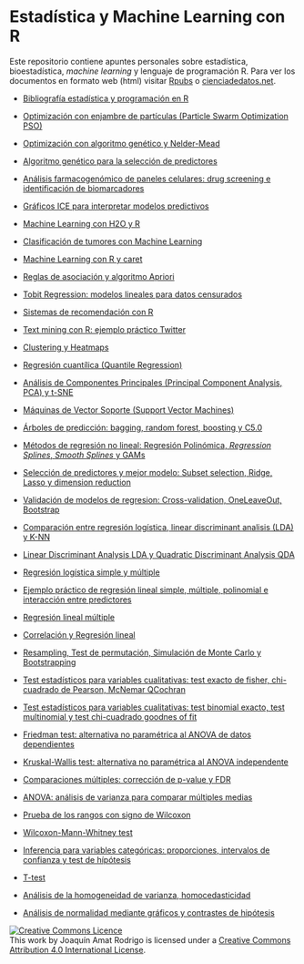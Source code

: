 # Estadística y Machine Learning con R

Este repositorio contiene apuntes personales sobre estadística, bioestadística, *machine learning* y lenguaje de programación R. Para ver los documentos en formato web (html) visitar [Rpubs](https://rpubs.com/Joaquin_AR) o [cienciadedatos.net](https://cienciadedatos.net).

+ [Bibliografía estadística y programación en R](https://github.com/JoaquinAmatRodrigo/Estadistica-con-R/blob/master/PDF_format/0_0_Bibliograf%C3%ADa_estad%C3%ADstica_y_programaci%C3%B3n_en_R.pdf)

+ [Optimización con enjambre de partículas (Particle Swarm Optimization PSO)](https://github.com/JoaquinAmatRodrigo/Estadistica-con-R/blob/master/PDF_format/49_Optimizacion_con_particle_swarm.pdf)

+ [Optimización con algoritmo genético y Nelder-Mead](https://github.com/JoaquinAmatRodrigo/Estadistica-con-R/blob/master/PDF_format/48_Optimizacion_con_algoritmo_genetico.pdf)

+ [Algoritmo genético para la selección de predictores](https://github.com/JoaquinAmatRodrigo/Estadistica-con-R/blob/master/PDF_format/46_Algoritmo_genetico_para_seleccion_de_predictores.pdf)

+ [Análisis farmacogenómico de paneles celulares: drug screening e identificación de biomarcadores](https://github.com/JoaquinAmatRodrigo/Estadistica-con-R/blob/master/PDF_format/45_Analisis_farmacogenomico.pdf)

+ [Gráficos ICE para interpretar modelos predictivos](https://github.com/JoaquinAmatRodrigo/Estadistica-con-R/blob/master/PDF_format/47_Graficos_ICE_individual_conditional_expectation.pdf
)

+ [Machine Learning con H2O y R](https://github.com/JoaquinAmatRodrigo/Estadistica-con-R/blob/master/PDF_format/44_Machine_Learning_con_H2O_y_R.pdf)


+ [Clasificación de tumores con Machine Learning](https://github.com/JoaquinAmatRodrigo/Estadistica-con-R/blob/master/PDF_format/42_Clasificacion_de_tumores_con_Machine_Learning.pdf)


+ [Machine Learning con R y caret](https://github.com/JoaquinAmatRodrigo/Estadistica-con-R/blob/master/PDF_format/41_Machine_learning_con_R_y_caret.pdf)

+ [Reglas de asociación y algoritmo Apriori](https://github.com/JoaquinAmatRodrigo/Estadistica-con-R/blob/master/PDF_format/43_Reglas_de_asociacion.pdf)


+ [Tobit Regression: modelos lineales para datos censurados](https://github.com/JoaquinAmatRodrigo/Estadistica-con-R/blob/master/PDF_format/40_Tobit_Regression_modelos_lineales_para_datos_censurados.pdf)


+ [Sistemas de recomendación con R](https://github.com/JoaquinAmatRodrigo/Estadistica-con-R/blob/master/PDF_format/39_Sistemas_de_recomendacion_con_R.pdf)


+ [Text mining con R: ejemplo práctico Twitter](https://github.com/JoaquinAmatRodrigo/Estadistica-con-R/blob/master/PDF_format/38_Text_minig_con_R_ejemplo_practico_Twitter.pdf)


+ [Clustering y Heatmaps](https://github.com/JoaquinAmatRodrigo/Estadistica-con-R/blob/master/PDF_format/37_Clustering_y_Heatmaps.pdf)


+ [Regresión cuantílica (Quantile Regression)](https://github.com/JoaquinAmatRodrigo/Estadistica-con-R/blob/master/PDF_format/36_Quantile_Regression.pdf)

+ [Análisis de Componentes Principales (Principal Component Analysis, PCA) y t-SNE](https://github.com/JoaquinAmatRodrigo/Estadistica-con-R/blob/master/PDF_format/35_Principal_Component_Analysis.pdf)


+ [Máquinas de Vector Soporte (Support Vector Machines)](https://github.com/JoaquinAmatRodrigo/Estadistica-con-R/blob/master/PDF_format/34_Maquinas_de_Vector_Soporte_Support_Vector_Machines.pdf)


+ [Árboles de predicción: bagging, random forest, boosting y C5.0](https://github.com/JoaquinAmatRodrigo/Estadistica-con-R/blob/master/PDF_format/33_Arboles_de_predicci%C3%B3n__tree-based%2C_bagging%2C_random_forest%2C_boosting.pdf)


+ [Métodos de regresión no lineal: Regresión Polinómica, *Regression Splines*, *Smooth Splines* y GAMs](https://github.com/JoaquinAmatRodrigo/Estadistica-con-R/blob/master/PDF_format/32_Metodos_de_regresi%C3%B3n_no_lineal_Regresi%C3%B3n_Polin%C3%B3mica%2C_Regression_Splines%2C_Smooth_Splines_y_GAMs.pdf)


+ [Selección de predictores y mejor modelo: Subset selection, Ridge, Lasso y dimension reduction](https://github.com/JoaquinAmatRodrigo/Estadistica-con-R/blob/master/PDF_format/31_Seleccion_de_predictores_y_mejor_modelo_Subset_selection%2C_Ridge%2C_Lasso_y_dimension_reduction.pdf)


+ [Validación de modelos de regresion: Cross-validation, OneLeaveOut, Bootstrap](https://github.com/JoaquinAmatRodrigo/Estadistica-con-R/blob/master/PDF_format/30_Validaci%C3%B3n_de_modelos_de_regresion_Cross-validation%2C_OneLeaveOut%2C_Bootstrap.pdf)


+ [Comparación entre regresión logística, linear discriminant analisis (LDA) y K-NN](https://github.com/JoaquinAmatRodrigo/Estadistica-con-R/blob/master/PDF_format/29_Comparaci%C3%B3n_entre_regresi%C3%B3n_log%C3%ADstica%2C_linear_discriminant_analisis__LDA__y_K-NN%2C_Ejemplos.pdf)


+ [Linear Discriminant Analysis LDA y Quadratic Discriminant Analysis QDA](https://github.com/JoaquinAmatRodrigo/Estadistica-con-R/blob/master/PDF_format/28_Linear_Discriminant_Analysis_LDA_y_Quadratic_Discriminant_Analysis_QDA.pdf)


+ [Regresión logística simple y múltiple](https://github.com/JoaquinAmatRodrigo/Estadistica-con-R/blob/master/PDF_format/27_Regresi%C3%B3n_log%C3%ADstica_simple_y_m%C3%BAltiple.pdf)


+ [Ejemplo práctico de regresión lineal simple, múltiple, polinomial e interacción entre predictores](https://github.com/JoaquinAmatRodrigo/Estadistica-con-R/blob/master/PDF_format/26_Ejemplo_pr%C3%A1ctico_de_regresi%C3%B3n_lineal_simple%2C_m%C3%BAltiple%2C_polinomial_e_interacci%C3%B3n_entre_predictores.pdf)


+ [Regresión lineal múltiple](https://github.com/JoaquinAmatRodrigo/Estadistica-con-R/blob/master/PDF_format/25_Regresi%C3%B3n_lineal_m%C3%BAltiple.pdf)


+ [Correlación y Regresión lineal](https://github.com/JoaquinAmatRodrigo/Estadistica-con-R/blob/master/PDF_format/24_Correlaci%C3%B3n_y_Regresi%C3%B3n_lineal.pdf)

+ [Resampling, Test de permutación, Simulación de Monte Carlo y Bootstrapping](https://github.com/JoaquinAmatRodrigo/Estadistica-con-R/blob/master/PDF_format/23_Resampling_Test_de_permutaci%C3%B3n%2C_Simulaci%C3%B3n_de_Monte_Carlo_y_Bootstrapping.pdf)


+ [Test estadísticos para variables cualitativas: test exacto de fisher, chi-cuadrado de Pearson, McNemar QCochran](https://github.com/JoaquinAmatRodrigo/Estadistica-con-R/blob/master/PDF_format/22.2_Test_estad%C3%ADsticos_para_variables_cualitativas_test_exacto_de_fisher%2C_chi-cuadrado_de_Pearson%2C_McNemar_QCochran.pdf)


+ [Test estadísticos para variables cualitativas: test binomial exacto, test multinomial y test chi-cuadrado goodnes of fit](https://github.com/JoaquinAmatRodrigo/Estadistica-con-R/blob/master/PDF_format/22.1_Test_estad%C3%ADsticos_para_variables_cualitativas_Test_binomial_exacto%2C_test_multinomial_y_test_chi-cuadrado_goodnes_of_fit.pdf)


+ [Friedman test: alternativa no paramétrica al ANOVA de datos dependientes](https://github.com/JoaquinAmatRodrigo/Estadistica-con-R/blob/master/PDF_format/21_Friedman_test_alternativa_no_param%C3%A9trica_al_ANOVA_de_datos_dependientes.pdf)


+ [Kruskal-Wallis test: alternativa no paramétrica al ANOVA independente](https://github.com/JoaquinAmatRodrigo/Estadistica-con-R/blob/master/PDF_format/20_Kruskal-Wallis_test_alternativa_no_param%C3%A9trica_al_ANOVA_independente.pdf)

+ [Comparaciones múltiples: corrección de p-value y FDR](https://github.com/JoaquinAmatRodrigo/Estadistica-con-R/blob/master/PDF_format/19b_Comparaciones_m%C3%BAltiples__correcci%C3%B3nd_de_p-value_y_FDR.pdf)

+ [ANOVA: análisis de varianza para comparar múltiples medias](https://github.com/JoaquinAmatRodrigo/Estadistica-con-R/blob/master/PDF_format/19_ANOVA_an__lisis_de_varianza_para_comparar_m__ltiples_medias.pdf)


+ [Prueba de los rangos con signo de Wilcoxon](https://github.com/JoaquinAmatRodrigo/Estadistica-con-R/blob/master/PDF_format/18_Prueba_de_los_rangos_con_signo_de_Wilcoxon__comparar_medianas__alternativa_no_param__trica_a_t-test_dependiente.pdf)  


+ [Wilcoxon-Mann-Whitney test](https://github.com/JoaquinAmatRodrigo/Estadistica-con-R/blob/master/PDF_format/17_Wilcoxon-Mann-Whitney%20test%20como%20alternativa%20al%20t-test.pdf)


+ [Inferencia para variables categóricas: proporciones, intervalos de confianza y test de hípótesis](https://github.com/JoaquinAmatRodrigo/Estadistica-con-R/blob/master/PDF_format/15_Inferencia_para_variables_categ%C3%B3ricas__proporciones__Intervalos_de_confianza_y_test_de_h%C3%ADpotesis.pdf)


+ [T-test](https://github.com/JoaquinAmatRodrigo/Estadistica-con-R/blob/master/PDF_format/12_T-test.pdf)

+ [Análisis de la homogeneidad de varianza, homocedasticidad](https://github.com/JoaquinAmatRodrigo/Estadistica-con-R/blob/master/PDF_format/9_Analisis_de_la_homogeneidad_de_varianza__homocedasticidad_.pdf)


+ [Análisis de normalidad mediante gráficos y contrastes de hipótesis](https://github.com/JoaquinAmatRodrigo/Estadistica-con-R/blob/master/PDF_format/8_An%C3%A1lisis_de__Normalidad_gr%C3%A1ficos_y_contrastes_de_hip%C3%B3tesis.pdf)


<a rel="license" href="http://creativecommons.org/licenses/by/4.0/"><img alt="Creative Commons Licence" style="border-width:0" src="https://i.creativecommons.org/l/by/4.0/88x31.png" /></a><br />This work by <span xmlns:cc="http://creativecommons.org/ns#" property="cc:attributionName">Joaquín Amat Rodrigo</span> is licensed under a <a rel="license" href="http://creativecommons.org/licenses/by/4.0/">Creative Commons Attribution 4.0 International License</a>.
